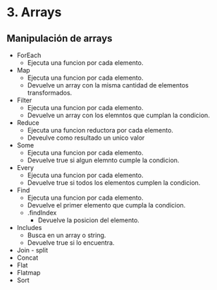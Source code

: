 # 3. Arrays

## Manipulación de arrays

* ForEach
  * Ejecuta una funcion por cada elemento.
* Map
  * Ejecuta una funcion por cada elemento.
  * Devuelve un array con la misma cantidad de elementos transformados.
* Filter
  * Ejecuta una funcion por cada elemento.
  * Devuelve un array con los elemntos que cumplan la condicion.
* Reduce
  * Ejecuta una funcion reductora por cada elemento.
  * Deveulve como resultado un unico valor
* Some
  * Ejecuta una funcion por cada elemento.
  * Devuelve true si algun elemnto cumple la condicion.
* Every
  * Ejecuta una funcion por cada elemento.
  * Devuelve true si todos los elementos cumplen la condicion.
* Find
  * Ejecuta una funcion por cada elemento.
  * Devuelve el primer elemento que cumpla la condicion.
  * .findIndex
    * Devuelve la posicion del elemento.
* Includes
  * Busca en un array o string.
  * Devuelve true si lo encuentra.
* Join - split
* Concat
* Flat
* Flatmap
* Sort
